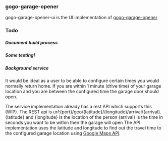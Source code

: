 ### gogo-garage-opener

gogo-garage-opener-ui is the UI implementation of [gogo-garage-opener](https://github.com/benjefferies/gogo-garage-opener])


### Todo
##### Document build process
##### Some testing!
##### Background service
It would be ideal as a user to be able to configure certain times you
would normally return home. If you are within 1 minute (drive time) of
your garage location and you are between the configured time the garage
door should open.

The service implementation already has a rest API which supports this (WIP).
The REST api is ${url}:${port}/geo/{latitude}/{longitude}/arrival/{arrival}.
{latitude} and {longitude} is the location of the person
{arrival} is the time in seconds you want to be within then the garage will open
The API implementation uses the latitude and longitude to find out the travel time
to the configured garage location using [Google Maps API](https://developers.google.com/maps/).
